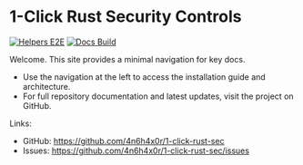 # 1-Click Rust Security Controls

[![Helpers E2E](https://github.com/4n6h4x0r/1-click-rust-sec/actions/workflows/helpers-e2e.yml/badge.svg?branch=main)](https://github.com/4n6h4x0r/1-click-rust-sec/actions/workflows/helpers-e2e.yml)
[![Docs Build](https://github.com/4n6h4x0r/1-click-rust-sec/actions/workflows/docs-build.yml/badge.svg?branch=main)](https://github.com/4n6h4x0r/1-click-rust-sec/actions/workflows/docs-build.yml)

Welcome. This site provides a minimal navigation for key docs.

- Use the navigation at the left to access the installation guide and architecture.
- For full repository documentation and latest updates, visit the project on GitHub.

Links:
- GitHub: https://github.com/4n6h4x0r/1-click-rust-sec
- Issues: https://github.com/4n6h4x0r/1-click-rust-sec/issues
